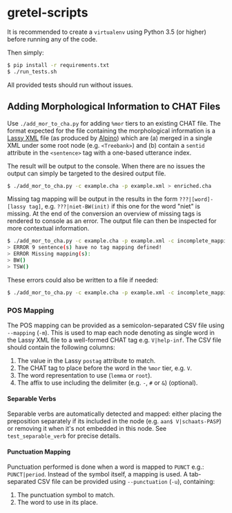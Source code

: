 # gretel-scripts

It is recommended to create a `virtualenv` using Python 3.5 (or higher) before running any of the code.

Then simply:
```bash
$ pip install -r requirements.txt
$ ./run_tests.sh
```

All provided tests should run without issues.

## Adding Morphological Information to CHAT Files

Use `./add_mor_to_cha.py` for adding `%mor` tiers to an existing CHAT file. The format expected for the file containing the morphological information is a [Lassy XML](https://www.let.rug.nl/vannoord/Lassy/) file (as produced by [Alpino](https://www.let.rug.nl/vannoord/alp/Alpino/)) which are (a) merged in a single XML under some root node (e.g. `<Treebank>`) and (b) contain a `sentid` attribute in the `<sentence>` tag with a one-based utterance index.

The result will be output to the console. When there are no issues the output can simply be targeted to the desired output file.

```bash
$ ./add_mor_to_cha.py -c example.cha -p example.xml > enriched.cha
```

Missing tag mapping will be output in the results in the form `???|[word]-[lassy tag]`, e.g. `???|niet-BW(init)` if this one for the word "niet" is missing. At the end of the conversion an overview of missing tags is rendered to console as an error. The output file can then be inspected for more contextual information.

```bash
$ ./add_mor_to_cha.py -c example.cha -p example.xml -c incomplete_mapping.csv > enriched.cha
> ERROR 9 sentence(s) have no tag mapping defined!
> ERROR Missing mapping(s):
> BW()
> TSW()
```

These errors could also be written to a file if needed:

```bash
$ ./add_mor_to_cha.py -c example.cha -p example.xml -c incomplete_mapping.csv > enriched.cha 2> errors.log
```

### POS Mapping

The POS mapping can be provided as a semicolon-separated CSV file using `--mapping` (`-m`). This is used to map each node denoting as single word in the Lassy XML file to a well-formed CHAT tag e.g. `V|help-inf`. The CSV file should contain the following columns:

1. The value in the Lassy `postag` attribute to match.
2. The CHAT tag to place before the word in the `%mor` tier, e.g. `V`.
3. The word representation to use (`lemma` or `root`).
4. The affix to use including the delimiter (e.g. `-`, `#` or `&`) (optional).

#### Separable Verbs

Separable verbs are automatically detected and mapped: either placing the preposition separately if its included in the node (e.g. `aan$ V|schaats-PASP`) or removing it when it's not embedded in this node. See `test_separable_verb` for precise details.

#### Punctuation Mapping

Punctuation performed is done when a word is mapped to `PUNCT` e.g.: `PUNCT|period`. Instead of the symbol itself, a mapping is used. A tab-separated CSV file can be provided using `--punctuation` (`-u`), containing:

1. The punctuation symbol to match.
2. The word to use in its place.
